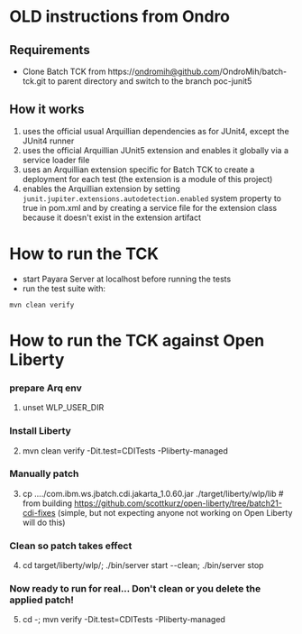 
# OLD instructions from Ondro

## Requirements

* Clone Batch TCK from https://ondromih@github.com/OndroMih/batch-tck.git to parent directory and switch to the branch poc-junit5

## How it works

1. uses the official usual Arquillian dependencies as for JUnit4, except the JUnit4 runner
2. uses the official Arquillian JUnit5 extension and enables it globally via a service loader file
3. uses an Arquillian extension specific for Batch TCK to create a deployment for each test (the extension is a module of this project)
3. enables the Arquillian extension by setting `junit.jupiter.extensions.autodetection.enabled` system property to true in pom.xml and by creating a service file for the extension class because it doesn't exist in the extension artifact

# How to run the TCK

* start Payara Server at localhost before running the tests
* run the test suite with:

```
mvn clean verify
```

# How to run the TCK against Open Liberty

### prepare Arq env
1. unset WLP_USER_DIR
### Install Liberty
2. mvn clean verify   -Dit.test=CDITests -Pliberty-managed  
### Manually patch 
3. cp ..../com.ibm.ws.jbatch.cdi.jakarta_1.0.60.jar  ./target/liberty/wlp/lib   # from building https://github.com/scottkurz/open-liberty/tree/batch21-cdi-fixes  (simple, but not expecting anyone not working on Open Liberty will do this)
### Clean so patch takes effect
4. cd target/liberty/wlp/;  ./bin/server start --clean;  ./bin/server stop
### Now ready to run for real... Don't clean or you delete the applied patch!
5. cd -; mvn verify   -Dit.test=CDITests -Pliberty-managed 
